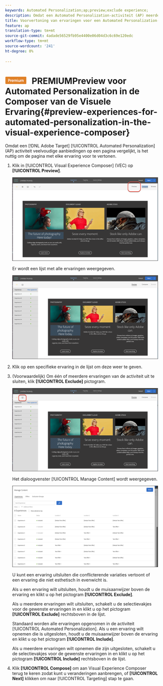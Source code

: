 ```yaml
---
keywords: Automated Personalization;ap;preview;exclude experience;
description: Omdat een Automated Personalization-activiteit (AP) meerdere aanbiedingen op een pagina vergelijkt, is het handig om de pagina bij elke ervaring voor te vertonen.
title: Voorvertoning van ervaringen voor een Automated Personalization-activiteit (AP) in de Adobe Target Visual Experience Composer
feature: ap
translation-type: tm+mt
source-git-commit: 4adade56529fb95e4400e06d04d3c6c69e120edc
workflow-type: tm+mt
source-wordcount: '241'
ht-degree: 0%

---
```



# ![De ervaring van de ](/help/assets/premium.png) PREMIUMPreview voor Automated Personalization in de Composer van de Visuele Ervaring{#preview-experiences-for-automated-personalization-in-the-visual-experience-composer}

Omdat een [!DNL Adobe Target] [!UICONTROL Automated Personalization] (AP) activiteit veelvoudige aanbiedingen op een pagina vergelijkt, is het nuttig om de pagina met elke ervaring voor te vertonen.

1. Klik in [!UICONTROL Visual Experience Composer] (VEC) op **[!UICONTROL Preview]**.

   ![Pictogram Voorvertoning](/help/c-activities/t-automated-personalization/assets/preview.png)

   Er wordt een lijst met alle ervaringen weergegeven.

   ![Voorvertoning](/help/c-activities/t-automated-personalization/assets/ap_preview-new.png)

1. Klik op een specifieke ervaring in de lijst om deze weer te geven.

1. (Voorwaardelijk) Om één of meerdere ervaringen van de activiteit uit te sluiten, klik **[!UICONTROL Exclude]** pictogram.

   ![Pictogram Uitsluiten](/help/c-activities/t-automated-personalization/assets/ap_exclude-new.png)

   Het dialoogvenster [!UICONTROL Manage Content] wordt weergegeven.

   ![Inhoud beheren, dialoogvenster](/help/c-activities/t-automated-personalization/assets/preview-exclude.png)

   U kunt een ervaring uitsluiten die conflicterende variaties vertoont of een ervaring die niet esthetisch in evenwicht is.

   Als u een ervaring wilt uitsluiten, houdt u de muisaanwijzer boven de ervaring en klikt u op het pictogram **[!UICONTROL Exclude]**.

   Als u meerdere ervaringen wilt uitsluiten, schakelt u de selectievakjes voor de gewenste ervaringen in en klikt u op het pictogram **[!UICONTROL Exclude]** rechtsboven in de lijst.

   Standaard worden alle ervaringen opgenomen in de activiteit [!UICONTROL Automated Personalization]. Als u een ervaring wilt opnemen die is uitgesloten, houdt u de muisaanwijzer boven de ervaring en klikt u op het pictogram **[!UICONTROL Include]**.

   Als u meerdere ervaringen wilt opnemen die zijn uitgesloten, schakelt u de selectievakjes voor de gewenste ervaringen in en klikt u op het pictogram **[!UICONTROL Include]** rechtsboven in de lijst.

1. Klik **[!UICONTROL Compose]** om aan Visual Experience Composer terug te keren zodat kunt u veranderingen aanbrengen, of **[!UICONTROL Next]** klikken om naar [!UICONTROL Targeting] stap te gaan.
